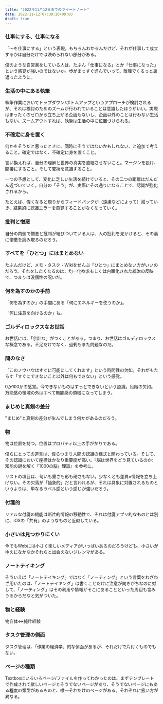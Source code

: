 ```yaml
---
title: "2022年11月12日までのツイートノート"
date: 2022-11-12T07:39:20+09:00
draft: true
---
```


### 仕事にする、仕事になる

「〜を仕事にする」という表現。もちろんわかるんだけど、それが仕事して成立するかは自分だけでは決められない部分がある。

僕のような自営業をしている人は、たぶん「仕事になる」とか「仕事になった」という感覚が強いのではないか。歩がまっすぐ進んでいって、敵陣でくるっと裏返ったように。

### 生活の中にある執筆

執筆作業においてトップダウン/ボトムアップというアプローチが検討されるが、それは検討のためのズームが行われていることは意識したほうがいい。実際はまったくのゼロから立ち上がる企画もないし、企画以外のことは行わない生活もない。ズームアウトすれば、執筆は生活の中に位置づけられる。

### 不確定に身を置く

何かをそうだと思ったときに、同時にそうではないかもしれない、と追加で考えること。確定ではなく、不確定に身を置くこと。

言い換えれば、自分の理解と世界の真実を直結させないこと。マージンを設け、間接にすること。そして変換を意識すること。

一つの予想として、変化に乏しい生活を続けていると、その二つの距離はだんだん近づいていく。自分の「そう」が、実際にその通りになることで、認識が強化されるから。

たとえば、偉くなると周りからフィードバックが（遠慮などによって）減っていき、結果的に認識エラーを自覚することがなくなっていく。

### 批判と憎悪

自分の内側で憎悪と批判が結びついている人は、人の批判を見かけると、その裏に憎悪を読み取るのだろう。

### すべてを「ひとつ」にはまとめない

たぶんだけど、メモ・タスク・Wikiをぜんぶ「ひとつ」にまとめない方がいいのだろう。それをしたくなるのは、均一化欲求もしくは内面化された統治の反映で、つまりは没個性の呪いだ。

### 何を為すのかの手前

「何を為すのか」の手間にある「何にエネルギーを使うのか」。

「何に注意を向けるのか」も。

### ゴルディロックスなお世話

お世話には、「余計な」がつくことがある。つまり、お世話はゴルディロックスな概念である。不足だけでなく、過剰もまた問題なのだ。

### 間のなさ

「このノウハウはすぐに可能にしてくれます」という時間性の欠如。それがもたらす「すぐにできないこと以外は何もできない」という感覚。

0か100かの感覚。今できないものはずっとできないという認識。段階の欠如。万能感の領域の外はすべて無能感の領域になってしまう。

### まじめと真剣の差分

"まじめ"と真剣の差分が生んでしまう何かがあるのだろう。

### 物

物は位置を持つ。位置はプロパティ以上の手がかりである。

僕らにとっての道具は、僕らつまり人間の認識の様式と関わっている。そして、その認識において座標はかなり重要度が高い。『脳は世界をどう見ているのか: 知能の謎を解く「1000の脳」理論』を参考に。

リストの項目は、匂いも重さも形も硬さもない。少なくとも差異=情報を立ち上げない。その欠落が「抽象的」だと言われるが、それは具象に対置されるものというよりは、単なるラベル感という感じが強いだろう。

### 付箋的

リアルな付箋の機能は断片的情報の移動性で、それは付箋アプリ的なものとは別に、iOSの「共有」のようなものと近似している。

### 小さいは見つかりにくい

今でもWebには小さく楽しいメディアがいっぱいあるのだろうけども、小さいがゆえになかなかそれらと出会えないジレンマがある。

### ノートテイキング

そういえば「ノートテイキング」ではなく「ノーティング」という言葉をわざわざ用いたのは、「ノートテイキング」は書くことだけに注意が向きがちなのに対して、「ノーティング」はその利用や情報がそこにあることといった周辺も含みうるからだなと気がついた。

### 物と経験

物自体<->純粋経験

### タスク管理の側面

タスク管理は、「作業の経済学」的な側面があるが、それだけで片付くものでもない。

### ページの種類

Textboxにいろいろページ/ファイルを作ってわかったのは、まずテンプレートで作成されて欲しいページとそうでないページがあり、そうでないページにもある程度の類型があるものと、唯一それだけのページがある。それぞれに扱い方が異なる。